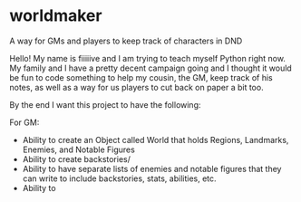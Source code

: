 # worldmaker
A way for GMs and players to keep track of characters in DND

Hello! My name is fiiiiive and I am trying to teach myself Python right now. My family and I have a pretty decent campaign going 
and I thought it would be fun to code something to help my cousin, the GM, keep track of his notes, as well as a way for us players 
to cut back on paper a bit too.

By the end I want this project to have the following:

For GM:

- Ability to create an Object called World that holds Regions, Landmarks, Enemies, and Notable Figures
- Ability to create backstories/
- Ability to have separate lists of enemies and notable figures that they can write to include backstories, stats, abilities, etc.
- Ability to 
